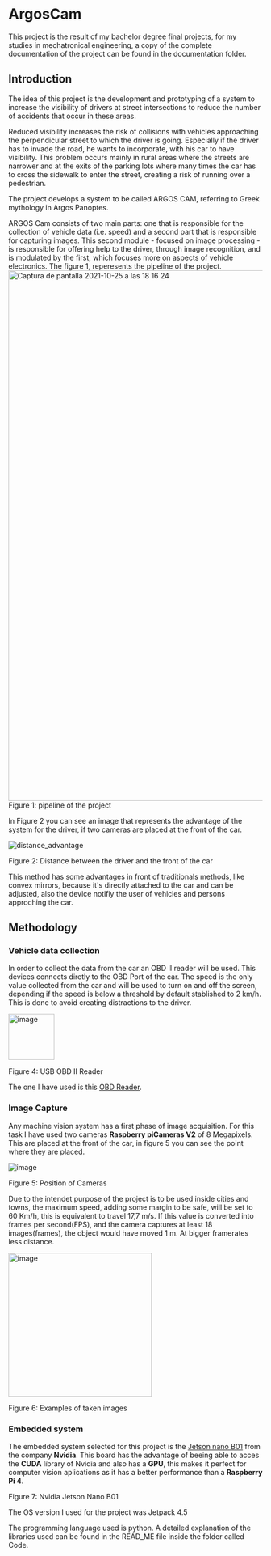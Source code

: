 # ArgosCam
This project is the result of my bachelor degree final projects, for my studies in mechatronical engineering, a copy of the complete documentation of the project can be found in the documentation folder.


## Introduction

The idea of this project is the development and prototyping of a system to increase the visibility of drivers at street intersections to reduce the number of accidents that occur in these areas.

Reduced visibility increases the risk of collisions with vehicles approaching the perpendicular street to which the driver is going. Especially if the driver has to invade the road, he wants to incorporate, with his car to have visibility. This problem occurs mainly in rural areas where the streets are narrower and at the exits of the parking lots where many times the car has to cross the sidewalk to enter the street, creating a risk of running over a pedestrian.

The project develops a system to be called ARGOS CAM, referring to Greek mythology in Argos Panoptes.

ARGOS Cam consists of two main parts: one that is responsible for the collection of vehicle data (i.e. speed) and a second part that is responsible for capturing images. This second module - focused on image processing - is responsible for offering help to the driver, through image recognition, and is modulated by the first, which focuses more on aspects of vehicle electronics. The figure 1, reperesents the pipeline of the project.
<img width="1049" alt="Captura de pantalla 2021-10-25 a las 18 16 24" src="https://user-images.githubusercontent.com/61985816/138732579-608c7c00-99d3-459c-a0e8-55cab31e78ad.png">
Figure 1: pipeline of the project

In Figure 2 you can see an image that represents the advantage of the system for the driver, if two cameras are placed at the front of the car.

![distance_advantage](https://user-images.githubusercontent.com/61985816/138733064-4024bb10-b107-4e8c-9117-04177adb0b66.jpg)

Figure 2: Distance between the driver and the front of the car

This method has some advantages in front of traditionals methods, like convex mirrors, because it's directly attached to the car and can be adjusted, also the device notifiy the user of vehicles and persons approching the car.


## Methodology
### Vehicle data collection
In order to collect the data from the car an OBD II reader will be used. This devices connects diretly to the OBD Port of the car. The speed is the only value collected from the car and will be used to turn on and off the screen, depending if the speed is below a threshold by default stablished to 2 km/h. This is done to avoid creating distractions to the driver. 

<img width="91" alt="image" src="https://user-images.githubusercontent.com/61985816/138735380-4f0a0ae7-a241-4c9a-826b-712bd5aaf897.png">

Figure 4: USB OBD II Reader

The one I have used is this [OBD Reader](https://www.amazon.es/dp/B08DG4CFH8/ref=cm_sw_em_r_mt_dp_6RFKPJA6RXC36EJ8QV0E).


### Image Capture
Any machine vision system has a first phase of image acquisition. For this task I have used two cameras **Raspberry piCameras V2** of 8 Megapixels. This are placed at the front of the car, in figure 5 you can see the point where they are placed.

![image](https://user-images.githubusercontent.com/61985816/138736895-1e6dd7e5-1af0-41ec-a0c9-0c9252dc4029.jpeg)

Figure 5: Position of Cameras

Due to the intendet purpose of the project is to be used inside cities and towns, the maximum speed, adding some margin to be safe, will be set to 60 Km/h, this is equivalent to travel 17,7 m/s. If this value is converted into frames per second(FPS), and the camera captures at least 18 images(frames), the object would have moved 1 m. At bigger framerates less distance.

<img width="284" alt="image" src="https://user-images.githubusercontent.com/61985816/138737656-755b64a1-66d8-47fe-8b09-2062977adbac.png">

Figure 6: Examples of taken images


### Embedded system
The embedded system selected for this project is the [Jetson nano B01](https://www.nvidia.com/es-es/autonomous-machines/embedded-systems/jetson-nano/) from the company **Nvidia**. This board has the advantage of beeing able to acces the **CUDA** library of Nvidia and also has a **GPU**, this makes it perfect for computer vision aplications as it has a better performance than a **Raspberry Pi 4**. 


Figure 7: Nvidia Jetson Nano B01

The OS version I used for the project was Jetpack 4.5

The programming language used is python. A detailed explanation of the libraries used can be found in the READ_ME file inside the folder called Code.



